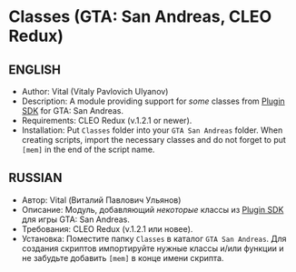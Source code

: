 # Classes (GTA: San Andreas, CLEO Redux)
## ENGLISH
* Author: Vital (Vitaly Pavlovich Ulyanov)
* Description: A module providing support for *some* classes from [Plugin SDK](https://github.com/DK22Pac/plugin-sdk) for GTA: San Andreas.
* Requirements: CLEO Redux (v.1.2.1 or newer).
* Installation: Put `Classes` folder into your `GTA San Andreas` folder. When creating scripts, import the necessary classes and do not forget to put `[mem]` in the end of the script name.

## RUSSIAN
* Автор: Vital (Виталий Павлович Ульянов)
* Описание: Модуль, добавляющий *некоторые* классы из [Plugin SDK](https://github.com/DK22Pac/plugin-sdk) для игры GTA: San Andreas.
* Требования: CLEO Redux (v.1.2.1 или новее).
* Установка: Поместите папку `Classes` в каталог `GTA San Andreas`. Для создания скриптов импортируйте нужные классы и/или функции и не забудьте добавить `[mem]` в конце имени скрипта.